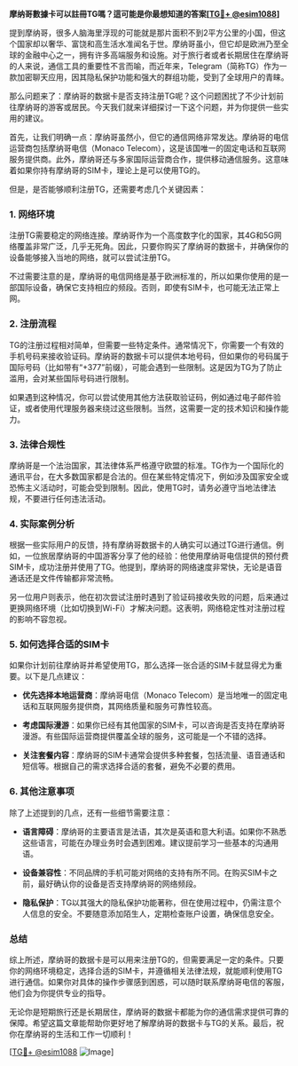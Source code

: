 **摩纳哥數據卡可以註冊TG嗎？這可能是你最想知道的答案[[TG💪+ @esim1088](https://t.me/s/esim1088)]**

提到摩纳哥，很多人脑海里浮现的可能就是那片面积不到2平方公里的小国，但这个国家却以奢华、富饶和高生活水准闻名于世。摩纳哥虽小，但它却是欧洲乃至全球的金融中心之一，拥有许多高端服务和设施。对于旅行者或者长期居住在摩纳哥的人来说，通信工具的重要性不言而喻，而近年来，Telegram（简称TG）作为一款加密聊天应用，因其隐私保护功能和强大的群组功能，受到了全球用户的青睐。

那么问题来了：摩纳哥的数据卡是否支持注册TG呢？这个问题困扰了不少计划前往摩纳哥的游客或居民。今天我们就来详细探讨一下这个问题，并为你提供一些实用的建议。

首先，让我们明确一点：摩纳哥虽然小，但它的通信网络非常发达。摩纳哥的电信运营商包括摩纳哥电信（Monaco Telecom），这是该国唯一的固定电话和互联网服务提供商。此外，摩纳哥还与多家国际运营商合作，提供移动通信服务。这意味着如果你持有摩纳哥的SIM卡，理论上是可以使用TG的。

但是，是否能够顺利注册TG，还需要考虑几个关键因素：

### **1. 网络环境**
注册TG需要稳定的网络连接。摩纳哥作为一个高度数字化的国家，其4G和5G网络覆盖非常广泛，几乎无死角。因此，只要你购买了摩纳哥的数据卡，并确保你的设备能够接入当地的网络，就可以尝试注册TG。

不过需要注意的是，摩纳哥的电信网络是基于欧洲标准的，所以如果你使用的是一部国际设备，确保它支持相应的频段。否则，即使有SIM卡，也可能无法正常上网。

### **2. 注册流程**
TG的注册过程相对简单，但需要一些特定条件。通常情况下，你需要一个有效的手机号码来接收验证码。摩纳哥的数据卡可以提供本地号码，但如果你的号码属于国际号码（比如带有“+377”前缀），可能会遇到一些限制。这是因为TG为了防止滥用，会对某些国际号码进行限制。

如果遇到这种情况，你可以尝试使用其他方法获取验证码，例如通过电子邮件验证，或者使用代理服务器来绕过这些限制。当然，这需要一定的技术知识和操作能力。

### **3. 法律合规性**
摩纳哥是一个法治国家，其法律体系严格遵守欧盟的标准。TG作为一个国际化的通讯平台，在大多数国家都是合法的。但在某些特定情况下，例如涉及国家安全或恐怖主义活动时，可能会受到限制。因此，使用TG时，请务必遵守当地法律法规，不要进行任何违法活动。

### **4. 实际案例分析**
根据一些实际用户的反馈，持有摩纳哥数据卡的人确实可以通过TG进行通信。例如，一位旅居摩纳哥的中国游客分享了他的经验：他使用摩纳哥电信提供的预付费SIM卡，成功注册并使用了TG。他提到，摩纳哥的网络速度非常快，无论是语音通话还是文件传输都非常流畅。

另一位用户则表示，他在初次尝试注册时遇到了验证码接收失败的问题，后来通过更换网络环境（比如切换到Wi-Fi）才解决问题。这表明，网络稳定性对注册过程的影响不容忽视。

### **5. 如何选择合适的SIM卡**
如果你计划前往摩纳哥并希望使用TG，那么选择一张合适的SIM卡就显得尤为重要。以下是几点建议：

- **优先选择本地运营商**：摩纳哥电信（Monaco Telecom）是当地唯一的固定电话和互联网服务提供商，其网络质量和服务可靠性较高。
  
- **考虑国际漫游**：如果你已经有其他国家的SIM卡，可以咨询是否支持在摩纳哥漫游。有些国际运营商提供覆盖全球的服务，这可能是一个不错的选择。

- **关注套餐内容**：摩纳哥的SIM卡通常会提供多种套餐，包括流量、语音通话和短信等。根据自己的需求选择合适的套餐，避免不必要的费用。

### **6. 其他注意事项**
除了上述提到的几点，还有一些细节需要注意：

- **语言障碍**：摩纳哥的主要语言是法语，其次是英语和意大利语。如果你不熟悉这些语言，可能在办理业务时会遇到困难。建议提前学习一些基本的沟通用语。

- **设备兼容性**：不同品牌的手机可能对网络的支持有所不同。在购买SIM卡之前，最好确认你的设备是否支持摩纳哥的网络频段。

- **隐私保护**：TG以其强大的隐私保护功能著称，但在使用过程中，仍需注意个人信息的安全。不要随意添加陌生人，定期检查账户设置，确保信息安全。

### **总结**
综上所述，摩纳哥的数据卡是可以用来注册TG的，但需要满足一定的条件。只要你的网络环境稳定，选择合适的SIM卡，并遵循相关法律法规，就能顺利使用TG进行通信。如果你对具体的操作步骤感到困惑，可以随时联系摩纳哥电信的客服，他们会为你提供专业的指导。

无论你是短期旅行还是长期居住，摩纳哥的数据卡都能为你的通信需求提供可靠的保障。希望这篇文章能帮助你更好地了解摩纳哥的数据卡与TG的关系。最后，祝你在摩纳哥的生活和工作一切顺利！

[[TG💪+ @esim1088](https://t.me/s/esim1088) ![Image](https://i.postimg.cc/4NQfJmqS/Snipaste-2025-05-13-00-14-12.png)]